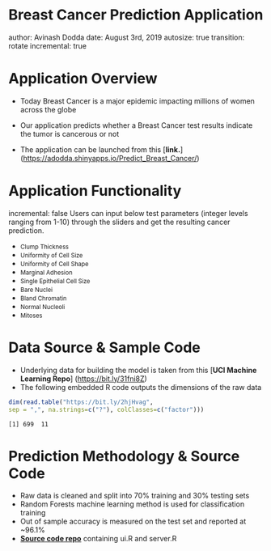 Breast Cancer Prediction Application
========================================================
author: Avinash Dodda
date: August 3rd, 2019
autosize: true
transition: rotate
incremental: true

Application Overview
========================================================

- Today Breast Cancer is a major epidemic impacting millions of women across the globe  

- Our application predicts whether a Breast Cancer test results indicate the tumor is cancerous or not 

- The application can be launched from this [**link.**] (https://adodda.shinyapps.io/Predict_Breast_Cancer/)



Application Functionality
========================================================
incremental: false
Users can input below test parameters (integer levels ranging from 1-10) through the sliders and get the resulting cancer prediction.
        
- <small>Clump Thickness</small>
- <small>Uniformity of Cell Size</small>
- <small>Uniformity of Cell Shape</small>
- <small>Marginal Adhesion</small>
- <small>Single Epithelial Cell Size</small>
- <small>Bare Nuclei</small>
- <small>Bland Chromatin</small>
- <small>Normal Nucleoli</small>
- <small>Mitoses</small>


Data Source & Sample Code
========================================================

- Underlying data for building the model is taken from this [**UCI Machine Learning Repo**] (https://bit.ly/31fni8Z) 
- The following embedded R code outputs the dimensions of the raw data

```r
dim(read.table("https://bit.ly/2hjHvag",
sep = ",", na.strings=c("?"), colClasses=c("factor")))
```

```
[1] 699  11
```


Prediction Methodology & Source Code
========================================================

- Raw data is cleaned and split into 70% training and 30% testing sets
- Random Forests machine learning method is used for classification training
- Out of sample accuracy is measured on the test set and reported at ~96.1%
- [**Source code repo**](https://github.com/avinash-dodda/Developing-Data-Products/tree/master/Predict_Breast_Cancer) containing ui.R and server.R


